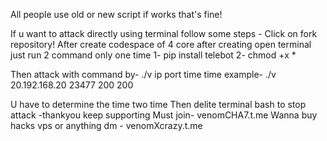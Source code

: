 All people use old or new script if works that's fine!

If u want to attack directly using terminal follow some steps - 
Click on fork  repository! After create codespace of 4 core after creating open terminal
 just run 2 command only one time 
1- pip install telebot
2- chmod +x *

Then attack with command by- 
./v ip port time time 
example-
./v 20.192.168.20 23477 200 200


U have to determine the time two time 
Then delite terminal bash to stop attack 
  -thankyou keep supporting
Must join- venomCHA7.t.me
Wanna buy hacks vps or anything dm - venomXcrazy.t.me